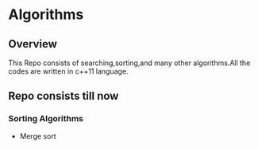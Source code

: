 # Algorithms

## Overview

This Repo consists of searching,sorting,and many other algorithms.All the codes are written in c++11 language.

## Repo consists till now

### Sorting Algorithms

- Merge sort
